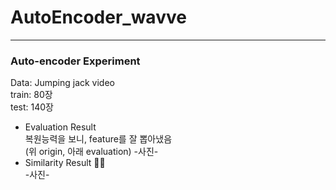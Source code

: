 # AutoEncoder_wavve  
-----  
### Auto-encoder Experiment  
Data: Jumping jack video  
train: 80장  
test: 140장  
- Evaluation Result  
복원능력을 보니, feature를 잘 뽑아냈음  
(위 origin, 아래 evaluation)
-사진-  
- Similarity Result 🙆🏻  
-사진-  
